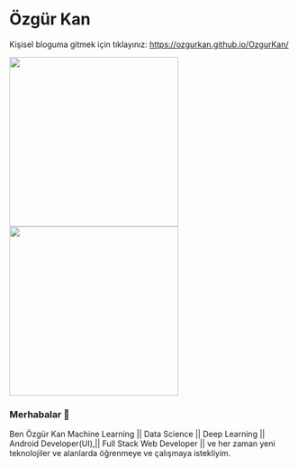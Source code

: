 # Özgür Kan

Kişisel bloguma gitmek için tıklayınız: https://ozgurkan.github.io/OzgurKan/
<link rel="stylesheet" href="images/icons/font-awesome-4.7.0/css/font-awesome.min.css">

<img src="https://media.giphy.com/media/p4NLw3I4U0idi/giphy.gif" width="300"> <img src= "https://media.giphy.com/media/26tn33aiTi1jkl6H6/giphy.gif" width = "300">

### Merhabalar 👋
 Ben Özgür Kan  Machine Learning || Data Science || Deep Learning || Android Developer(UI),|| Full Stack Web Developer || ve her zaman yeni teknolojiler ve alanlarda öğrenmeye ve çalışmaya istekliyim.
 


